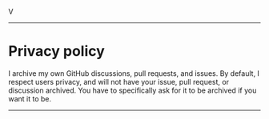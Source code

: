 V
***

# Privacy policy

I archive my own GitHub discussions, pull requests, and issues. By default, I respect users privacy, and will not have your issue, pull request, or discussion archived. You have to specifically ask for it to be archived if you want it to be.

***
